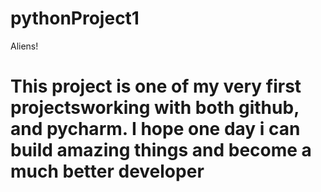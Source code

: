 # pythonProject1
Aliens!
# This project is one of my very first projectsworking with both github, and pycharm. I hope one day i can build amazing things and become a much better developer
